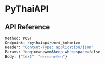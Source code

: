 # PyThaiAPI

## API Reference

```bash
Method: POST 
Endpoint: /pythaiapi/word_tokenize
Header: "Content-Type: application/json"
Params: ?engine=newmm&keep_whitespace=false
Body: {"text": "ทดสอบการตัดคำ"}
```

